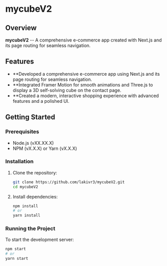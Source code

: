 # mycubeV2



## Overview

**mycubeV2** -- A comprehensive e-commerce app created with Next.js and its page routing for seamless navigation.

## Features

- **Developed a comprehensive e-commerce app using Next.js and its page routing for seamless navigation.
- **Integrated Framer Motion for smooth animations and Three.js to display a 3D self-solving cube on the contact page.
- **Created a modern, interactive shopping experience with advanced features and a polished UI.

## Getting Started

### Prerequisites

- Node.js (vXX.XX.X)
- NPM (vX.X.X) or Yarn (vX.X.X)

### Installation

1. Clone the repository:
    ```bash
    git clone https://github.com/lakivr3/mycubeV2.git
    cd mycubeV2
    ```

2. Install dependencies:
    ```bash
    npm install
    # or
    yarn install
    ```

### Running the Project

To start the development server:
```bash
npm start
# or
yarn start
